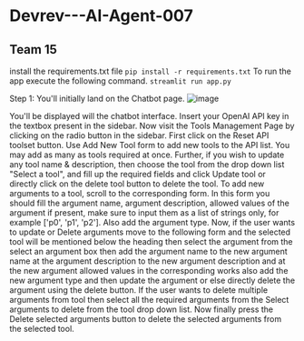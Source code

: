 # Devrev---AI-Agent-007
## Team 15
install the requirements.txt file
`pip install -r requirements.txt`
To run the app execute the following command.
`streamlit run app.py`


Step 1: You'll initially land on the Chatbot page.
![image](https://github.com/himanshu-skid19/Devrev-AI-Agent-007/assets/106437020/b74542d4-12cf-4517-a54b-51438fdc2e4f)

You'll be displayed will the chatbot interface. Insert your OpenAI API key in the textbox present in the sidebar.
Now visit the Tools Management Page by clicking on the radio button in the sidebar.
First click on the Reset API toolset button. Use Add New Tool form to add new tools to the API list. You may add as many as tools required at once. 
Further, if you wish to update any tool name & description, then choose the tool from the drop down list "Select a tool", and fill up the required fields and click Update tool or directly click on the delete tool button to delete the tool.
To add new arguments to a tool, scroll to the corresponding form. In this form you should fill the argument name, argument description, allowed values of the argument if present, make sure to input them as a list of strings only, for example ['p0', 'p1', 'p2']. Also add the argument type. 
Now, if the user wants to update or Delete arguments move to the following form and the selected tool will be mentioned below the heading then select the argument from the select an argument box then add the argument name to the new argument name at the argument description to the new argument description and at the new argument allowed values in the corresponding works also add the new argument type and then update the argument or else directly delete the argument using the delete button. 
If the user wants to delete multiple arguments from tool then select all the required arguments from the Select arguments to delete from the tool drop down list. Now finally press the Delete selected arguments button to delete the selected arguments from the selected tool. 


